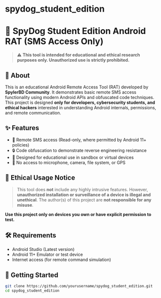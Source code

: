 # spydog_student_edition
# 📱 SpyDog Student Edition Android RAT (SMS Access Only)

> ⚠️ **This tool is intended for educational and ethical research purposes only. Unauthorized use is strictly prohibited.**

## 🧠 About

This is an educational Android Remote Access Tool (RAT) developed by **SpylerBD Community**. It demonstrates basic remote SMS access functionality using modern Android APIs and obfuscated code techniques. This project is designed **only for developers, cybersecurity students, and ethical hackers** interested in understanding Android internals, permissions, and remote communication.

## ✨ Features

- 📩 Remote SMS access (Read-only, where permitted by Android 11+ policies)
- 🔒 Code obfuscation to demonstrate reverse engineering resistance
- 🧪 Designed for educational use in sandbox or virtual devices
- 🛑 No access to microphone, camera, file system, or GPS

## 🚫 Ethical Usage Notice

> This tool does **not** include any highly intrusive features. However, **unauthorized installation or surveillance of a device is illegal and unethical**. The author(s) of this project are **not responsible for any misuse**.

**Use this project only on devices you own or have explicit permission to test.**

## 🛠️ Requirements

- Android Studio (Latest version)
- Android 11+ Emulator or test device
- Internet access (for remote command simulation)

## 🚀 Getting Started

```bash
git clone https://github.com/yourusername/spydog_student_edition.git
cd spydog_student_edition
